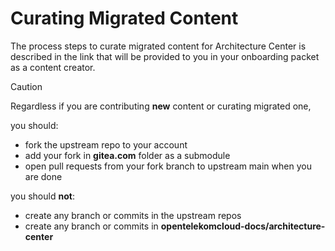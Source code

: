 # Curating Migrated Content

The process steps to curate migrated content for Architecture Center is described in the link that will be provided to you
in your onboarding packet as a content creator.

> [!CAUTION]   
> Regardless if you are contributing **new** content or curating migrated one, 
> 
> you should:
> 
> - fork the upstream repo to your account 
> - add your fork in **gitea.com** folder as a submodule
> - open pull requests from your fork branch to upstream main when you are done
> 
> you should **not**:
> 
> - create any branch or commits in the upstream repos 
> - create any branch or commits in **opentelekomcloud-docs/architecture-center**
